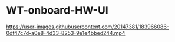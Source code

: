 # WT-onboard-HW-UI

https://user-images.githubusercontent.com/20147381/183966086-0df47c7d-a0e8-4d33-8253-9e1e4bbed244.mp4

